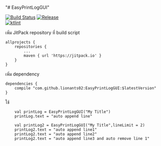 "# EasyPrintLogGUI" 

[![Build Status](https://travis-ci.org/lionants02/EasyPrintLogGUI.svg?branch=master)](https://travis-ci.org/lionants02/EasyPrintLogGUI.ini) [![Release](https://jitpack.io/v/lionants02/EasyPrintLogGUI.svg)](https://jitpack.io/#lionants02/EasyPrintLogGUI)  
[![ktlint](https://img.shields.io/badge/code%20style-%E2%9D%A4-FF4081.svg)](https://ktlint.github.io/)

เพิ่ม JitPack repository ที่ build script
```
allprojects {
    repositories {
        ...
        maven { url 'https://jitpack.io' }
    }
}
```

เพิ่ม dependency
```
dependencies {
    compile "com.github.lionants02:EasyPrintLogGUI:$latestVersion"
}
```

ใช้
```$xslt
    val printLog = EasyPrintLogGUI("My Title")
    printLog.text = "auto append line"
    
    val printLog2 = EasyPrintLogGUI("My Title",lineLimit = 2)
    printLog2.text = "auto append line1"
    printLog2.text = "auto append line2"
    printLog2.text = "auto append line3 and auto remove line 1"
```
